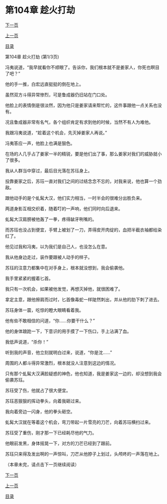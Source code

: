 <h1>第104章   趁火打劫</h1>
            <div><p><a href="./0310_%E7%AC%AC104%E7%AB%A0_%E8%B6%81%E7%81%AB%E6%89%93%E5%8A%AB.md">下一页</a></p><p><a href="./0308_%E7%AC%AC103%E7%AB%A0_%E9%BB%84%E9%87%91%E7%BD%97%E7%9B%98.md">上一页</a></p><p><a href="../">目录</a></p></div>
            <div><p>第104章   趁火打劫 (第1/3页)</p><p>冯夷说道，“我早就看你不顺眼了。告诉你，我们根本就不是姜家人，你死也瞑目了吧？”</p><p>他的手一推，白宏远直挺挺的倒在地上。</p><p>虽然双方斗得异常惨烈，可是鲁成器仍旧站在门口处。</p><p>他脸上的表情倒是很淡然，因为他只是姜家请来帮忙的，这件事跟他一点关系也没有。</p><p>况且鲁成器非常有名气，各个组织肯定有求到他的时候，当然不有人为难他。</p><p>我跟冯夷说道，“趁着这个机会，先灭掉姜家人再说。”</p><p>冯夷答应一声，他脸上也满是狠色。</p><p>在场的人几乎占了姜家一半的精锐，要是他们出了事，那么姜家对我们的威胁就小了很多。</p><p>我从人群当中穿过，最后目光落在苏珏身上。</p><p>投靠姜家之后，苏珏一直对我们之间的过结念念不忘的，对我来说，他也算一个劲敌。</p><p>跟他动手的是个虬髯大汉，他们实力相当，一时半会的很难分出胜负来。</p><p>两道身影互相交织着，随着叮的一声响，他们同时向后退来。</p><p>虬髯大汉肩膀被他轰了一拳，疼得龇牙咧嘴的。</p><p>而苏珏也没占到便宜，手臂上被划了一刀，弄得皮开肉绽的，血把半截衣袖都给染红了。</p><p>他见过我和冯夷，以为我们是自己人，也没怎么在意。</p><p>我从他身边走过，装作要跟被人动手的样子。</p><p>苏珏的注意力都集中在对手身上，根本就没想到，我会偷袭他。</p><p>我手里紧紧的握着匕首。</p><p>我只有一次机会，如果被他发觉，再想灭掉他，就很困难了。</p><p>拿定主意，跟他擦肩而过时，匕首像毒蛇一样陡然刺出，并从他的肋下刺了进去。</p><p>苏珏身体一震，吃惊的瞪大眼睛看着我。</p><p>他有些不敢相信的问道，“你……你要干什么？”</p><p>他的身体踉跄一下，下意识的用手摸了一下伤口，手上沾满了血。</p><p>我低声说道，“杀你！”</p><p>听到我的声音，他立刻就明白过来，说道，“你是沈……”</p><p>周围的人都斗得异常激烈，根本就没人注意到这边的情况。</p><p>只有那个虬髯大汉满脸疑惑的神色，他也知道，我是姜家这一边的，却没想到我会偷袭苏珏。</p><p>苏珏受了伤，他就占了很大便宜。</p><p>苏珏恶狠狠的挥动拳头，向着我砸过来。</p><p>我向着旁边一闪身，他的拳头砸空。</p><p>虬髯大汉就在等着这个机会，弯刀带起一片雪亮的刀芒，向着苏珏横扫过来。</p><p>苏珏受了重伤，刚才那一下已经耗尽他的气力。</p><p>他眼前发黑，身体摇晃一下，对方的刀芒已经到了跟前。</p><p>苏珏只来得及发出啊的一声惊叫，刀芒从他脖子上划过，头颅咚的一声落在地上。</p><p>（本章未完，请点击下一页继续阅读）</p></div>
            <div><p><a href="./0310_%E7%AC%AC104%E7%AB%A0_%E8%B6%81%E7%81%AB%E6%89%93%E5%8A%AB.md">下一页</a></p><p><a href="./0308_%E7%AC%AC103%E7%AB%A0_%E9%BB%84%E9%87%91%E7%BD%97%E7%9B%98.md">上一页</a></p><p><a href="../">目录</a></p></div>